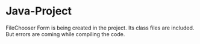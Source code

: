 # Java-Project
FileChooser Form is being created in the project. Its class files are included. But errors are coming while compiling the code. 
